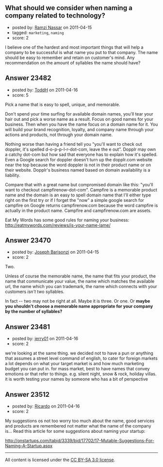 ## What should we consider when naming a company related to technology?

- posted by: [Ramzi Nassar](https://stackexchange.com/users/-1/9688-ramzi-nassar) on 2011-04-15
- tagged: `marketing`, `naming`
- score: 2

I believe one of the hardest and most important things that will help a company to be successful is what name you put to that company. The name should be easy to remember and retain on customer's mind. Any recommendation on the amount of syllables the name should have?


## Answer 23482

- posted by: [ToddH](https://stackexchange.com/users/-1/9690-toddh) on 2011-04-16
- score: 5

Pick a name that is easy to spell, unique, and memorable. 

Don't spend your time surfing for available domain names, you'll tear your hair out and pick a worse name as a result. Focus on good names for your business. Then when you have the name focus on a domain name for it. You will build your brand recognition, loyalty, and company name through your actions and products, not through your domain name.

Nothing worse than having a friend tell you "you'll want to check out doppler, it's spelled d-o-p-p-l-r-dot-com, leave the e out". Dopplr may own a catchy dot-com but how sad that everyone has to explain how it's spelled. Even a Google search for doppler doesn't turn up the dopplr.com website near the top because the word doppler is not in their product name or on their website. Dopplr's business named based on domain availability is a liability.

Compare that with a great name but compromised domain like this: "you'll want to checkout campfirenow-dot-com".  Campfire is a memorable product name and the domain is an easy to spell domain name that I'll either type right on the first try or if I forget the "now" a simple google search for campfire on Google returns campfirenow.com because the word campfire is actually in the product name. Campfire and campfirenow.com are assets. 

Eat My Words has some good rules for naming your business: http://eatmywords.com/reviews/is-your-name-lame/ 



## Answer 23470

- posted by: [Joseph Barisonzi](https://stackexchange.com/users/-1/8791-joseph-barisonzi) on 2011-04-15
- score: 2

Two.

Unless of course the memorable name, the name that fits your product, the name that communicate your value, the name which matches the available url, the name which you can trademark, the name which connects with your customers *isn't* two syllables. 

In fact -- two may not be right at all. Maybe it is three. Or one. Or **maybe you shouldn't choose a memorable name appropriate for your company by the number of syllables?**


## Answer 23481

- posted by: [jerry01](https://stackexchange.com/users/-1/9693-jerry01) on 2011-04-16
- score: 2

we're looking at the same thing. 
we decided not to have a pun or anything that assumes a street level command of english, to cater for foreign markets
a lot depends on what your target market is and how much marketing budget you can put in. for mass market, best to have names that convey emotions or that refer to things. e.g. silent night, snow & rock, holiday villas.
it is worth testing your names by someone who has a bit of perspective


## Answer 23512

- posted by: [Ricardo](https://stackexchange.com/users/-1/42-ricardo) on 2011-04-16
- score: 2

My suggestions os not too worry too much about the name, good services and products are remembered not matter what the name of the company is... Read this article for some suggestions about naming your startup:

http://onstartups.com/tabid/3339/bid/17702/17-Mutable-Suggestions-For-Naming-A-Startup.aspx



---

All content is licensed under the [CC BY-SA 3.0 license](https://creativecommons.org/licenses/by-sa/3.0/).
